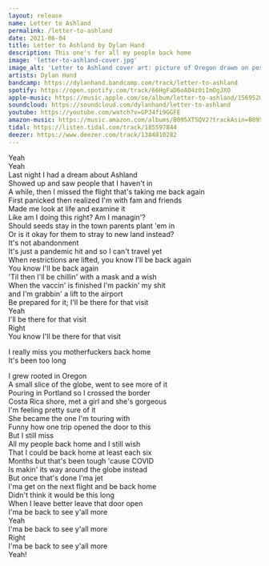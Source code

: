 ```yaml
---
layout: release
name: Letter to Ashland
permalink: /letter-to-ashland
date: 2021-06-04
title: Letter to Ashland by Dylan Hand
description: This one's for all my people back home
image: 'letter-to-ashland-cover.jpg'
image_alt: 'Letter to Ashland cover art: picture of Oregon drawn on post-it note in front of lush forest'
artists: Dylan Hand
bandcamp: https://dylanhand.bandcamp.com/track/letter-to-ashland
spotify: https://open.spotify.com/track/66HgFaD6oAO4z0iImOgJXO
apple-music: https://music.apple.com/se/album/letter-to-ashland/1569520135?i=1569520136&app=music
soundcloud: https://soundcloud.com/dylanhand/letter-to-ashland
youtube: https://youtube.com/watch?v=GPJ4fi9GGFE
amazon-music: https://music.amazon.com/albums/B095XT5QV2?trackAsin=B095XSCKH4
tidal: https://listen.tidal.com/track/185597844
deezer: https://www.deezer.com/track/1384810282
---
```

Yeah  
Yeah  
Last night I had a dream about Ashland  
Showed up and saw people that I haven't in  
A while, then I missed the flight that's taking me back again  
First panicked then realized I'm with fam and friends  
Made me look at life and examine it  
Like am I doing this right? Am I managin'?  
Should seeds stay in the town parents plant 'em in  
Or is it okay for them to stray to new land instead?  
It's not abandonment  
It's just a pandemic hit and so I can't travel yet  
When restrictions are lifted, you know I'll be back again  
You know I'll be back again  
'Til then I'll be chillin' with a mask and a wish  
When the vaccin' is finished I'm packin' my shit  
and I'm grabbin' a lift to the airport  
Be prepared for it; I'll be there for that visit  
Yeah  
I'll be there for that visit  
Right  
You know I'll be there for that visit  

I really miss you motherfuckers back home  
It's been too long  

I grew rooted in Oregon  
A small slice of the globe, went to see more of it  
Pouring in Portland so I crossed the border  
Costa Rica shore, met a girl and she's gorgeous  
I'm feeling pretty sure of it  
She became the one I'm touring with  
Funny how one trip opened the door to this  
But I still miss  
All my people back home and I still wish  
That I could be back home at least each six  
Months but that's been tough 'cause COVID  
Is makin' its way around the globe instead  
But once that's done I'ma jet  
I'ma get on the next flight and be back home  
Didn't think it would be this long  
When I leave better leave that door open  
I'ma be back to see y'all more  
Yeah  
I'ma be back to see y'all more  
Right  
I'ma be back to see y'all more  
Yeah!  